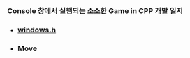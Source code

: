 ### Console 창에서 실행되는 소소한 Game in CPP 개발 일지
- ### [windows.h](https://github.com/bluestronica/bluestronica.github.io/blob/main/ConsoleGames/Windows.md)
- ### Move